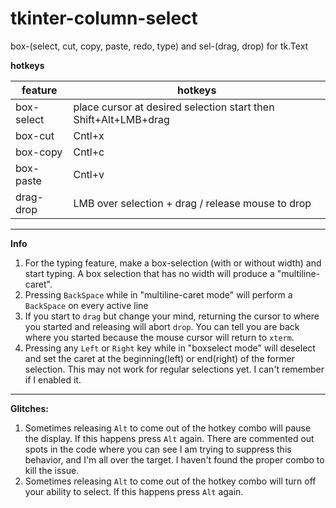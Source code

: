 # tkinter-column-select

box-(select, cut, copy, paste, redo, type) and sel-(drag, drop) for tk.Text

**hotkeys**

| feature     | hotkeys                                                         |
|-------------|-----------------------------------------------------------------|
| box-select  | place cursor at desired selection start then Shift+Alt+LMB+drag |
| box-cut     | Cntl+x                                                          |
| box-copy    | Cntl+c                                                          |
| box-paste   | Cntl+v                                                          |
| drag-drop   | LMB over selection + drag / release mouse to drop               |

--------------

**Info**
1) For the typing feature, make a box-selection (with or without width) and start typing. A box selection that has no width will produce a "multiline-caret".
2) Pressing `BackSpace` while in "multiline-caret mode" will perform a `BackSpace` on every active line
3) If you start to `drag` but change your mind, returning the cursor to where you started and releasing will abort `drop`. You can tell you are back where you started because the mouse cursor will return to `xterm`.
4) Pressing any `Left` or `Right` key while in "boxselect mode" will deselect and set the caret at the beginning(left) or end(right) of the former selection. This may not work for regular selections yet. I can't remember if I enabled it.

--------------

**Glitches:**

1) Sometimes releasing `Alt` to come out of the hotkey combo will pause the display. If this happens press `Alt` again. There are commented out spots in the code where you can see I am trying to suppress this behavior, and I'm all over the target. I haven't found the proper combo to kill the issue.
2) Sometimes releasing `Alt` to come out of the hotkey combo will turn off your ability to select. If this happens press `Alt` again.

